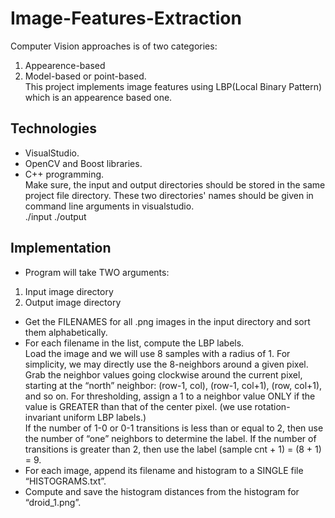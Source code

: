# Image-Features-Extraction
Computer Vision approaches is of two categories:<br />
1. Appearence-based<br />
2. Model-based or point-based.<br />
This project implements image features using LBP(Local Binary Pattern) which is an appearence based one.
## Technologies
* VisualStudio.
* OpenCV and Boost libraries.
* C++ programming.<br />
Make sure, the input and output directories should be stored in the same project file directory. These two directories' names should be given in command line arguments in visualstudio. <br />
./input ./output
## Implementation
* Program will take TWO arguments:<br />
1. Input image directory <br />
2. Output image directory
* Get the FILENAMES for all .png images in the input directory and sort them alphabetically.
*  For each filename in the list, compute the LBP labels.<br />
Load the image and we will use 8 samples with a radius of 1. For simplicity, we may directly use the 8-neighbors around a given pixel. Grab the neighbor values going clockwise around the current pixel, starting at the “north” neighbor: (row-1, col), (row-1, col+1), (row, col+1), and so on. For thresholding, assign a 1 to a neighbor value ONLY if the value is GREATER than that of the center pixel.
(we use rotation-invariant uniform LBP labels.)<br />
If the number of 1-0 or 0-1 transitions is less than or equal to 2, then use the number of “one” neighbors to determine the label. If the number of transitions is greater than 2, then use the label (sample cnt + 1) = (8 + 1) = 9.
* For each image, append its filename and histogram to a SINGLE file “HISTOGRAMS.txt”.
* Compute and save the histogram distances from the histogram for “droid_1.png”. 
